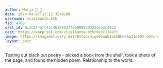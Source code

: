 ```yaml
---
author: Marja 🎩 👾
date: 2024-04-07T13:12:35+0200
username: viisikanta.eth
fid: 4760
cast_id: 0x3c174afc45c46176bd7fbe9885b0323dea2c48cb
cast: https://warpcast.com/viisikanta.eth/0x3c174afc
image: https://imagedelivery.net/BXluQx4ige9GuW0Ia56BHw/ba31d992-c09c-4715-82aa-82eda6f59c00/original
layout: post
---
```

Testing out black out poetry - picked a book from the shelf, took a photo of the page, and found the hidden poem. Relationship to the world.  

<img src='https://imagedelivery.net/BXluQx4ige9GuW0Ia56BHw/ba31d992-c09c-4715-82aa-82eda6f59c00/original' alt='' referrerpolicy='no-referrer'/>